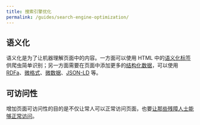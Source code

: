 ```yaml
---
title: 搜索引擎优化
permalink: /guides/search-engine-optimization/
---
```


## 语义化

语义化是为了让机器理解页面中的内容。一方面可以使用 HTML 中的[语义化标签](https://developer.mozilla.org/en-US/docs/Web/Guide/HTML/Using_HTML_sections_and_outlines)供爬虫简单识别；另一方面需要在页面中添加更多的[结构化数据](https://developers.google.com/search/docs/guides/intro-structured-data)，可以使用 [RDFa](https://www.w3.org/TR/rdfa-in-html/)、[微格式](https://developer.mozilla.org/en-US/docs/Web/HTML/microformats)、[微数据](https://developer.mozilla.org/en-US/docs/Web/HTML/Microdata)、[JSON-LD](https://www.w3.org/TR/json-ld11/) 等。

## 可访问性

增加页面可访问性的目的是不仅让常人可以正常访问页面，也要[让那些残障人士能够正常访问](https://developer.mozilla.org/en-US/docs/Learn/Accessibility)。
